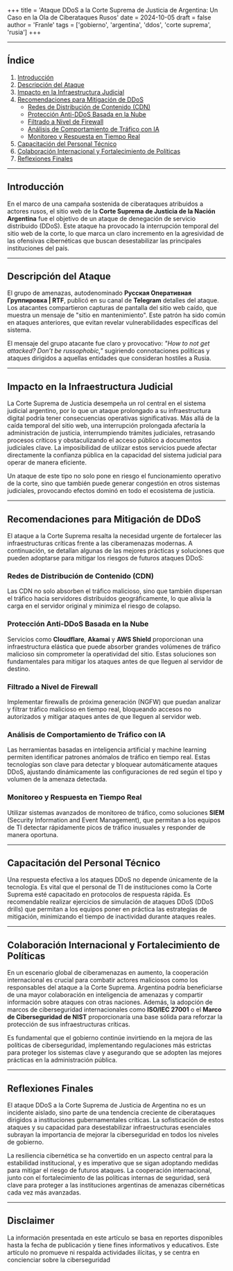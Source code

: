 +++
title = 'Ataque DDoS a la Corte Suprema de Justicia de Argentina: Un Caso en la Ola de Ciberataques Rusos'
date = 2024-10-05
draft = false
author = 'Franle'
tags = ['gobierno', 'argentina', 'ddos', 'corte suprema', 'rusia']
+++

---

## Índice

1. [Introducción](#introducción)
2. [Descripción del Ataque](#descripción-del-ataque)
3. [Impacto en la Infraestructura Judicial](#impacto-en-la-infraestructura-judicial)
4. [Recomendaciones para Mitigación de DDoS](#recomendaciones-para-mitigación-de-ddos)
   - [Redes de Distribución de Contenido (CDN)](#redes-de-distribución-de-contenido-cdn)
   - [Protección Anti-DDoS Basada en la Nube](#protección-anti-ddos-basada-en-la-nube)
   - [Filtrado a Nivel de Firewall](#filtrado-a-nivel-de-firewall)
   - [Análisis de Comportamiento de Tráfico con IA](#análisis-de-comportamiento-de-tráfico-con-ia)
   - [Monitoreo y Respuesta en Tiempo Real](#monitoreo-y-respuesta-en-tiempo-real)
5. [Capacitación del Personal Técnico](#capacitación-del-personal-técnico)
6. [Colaboración Internacional y Fortalecimiento de Políticas](#colaboración-internacional-y-fortalecimiento-de-políticas)
7. [Reflexiones Finales](#reflexiones-finales)

---

## Introducción

En el marco de una campaña sostenida de ciberataques atribuidos a actores rusos, el sitio web de la **Corte Suprema de Justicia de la Nación Argentina** fue el objetivo de un ataque de denegación de servicio distribuido (DDoS). Este ataque ha provocado la interrupción temporal del sitio web de la corte, lo que marca un claro incremento en la agresividad de las ofensivas cibernéticas que buscan desestabilizar las principales instituciones del país.

---

## Descripción del Ataque

El grupo de amenazas, autodenominado **Русская Оперативная Группировка | RTF**, publicó en su canal de **Telegram** detalles del ataque. Los atacantes compartieron capturas de pantalla del sitio web caído, que muestra un mensaje de "sitio en mantenimiento". Este patrón ha sido común en ataques anteriores, que evitan revelar vulnerabilidades específicas del sistema.

El mensaje del grupo atacante fue claro y provocativo: _"How to not get attacked? Don’t be russophobic,"_ sugiriendo connotaciones políticas y ataques dirigidos a aquellas entidades que consideran hostiles a Rusia.

---

## Impacto en la Infraestructura Judicial

La Corte Suprema de Justicia desempeña un rol central en el sistema judicial argentino, por lo que un ataque prolongado a su infraestructura digital podría tener consecuencias operativas significativas. Más allá de la caída temporal del sitio web, una interrupción prolongada afectaría la administración de justicia, interrumpiendo trámites judiciales, retrasando procesos críticos y obstaculizando el acceso público a documentos judiciales clave. La imposibilidad de utilizar estos servicios puede afectar directamente la confianza pública en la capacidad del sistema judicial para operar de manera eficiente.

Un ataque de este tipo no solo pone en riesgo el funcionamiento operativo de la corte, sino que también puede generar congestión en otros sistemas judiciales, provocando efectos dominó en todo el ecosistema de justicia.

---

## Recomendaciones para Mitigación de DDoS

El ataque a la Corte Suprema resalta la necesidad urgente de fortalecer las infraestructuras críticas frente a las ciberamenazas modernas. A continuación, se detallan algunas de las mejores prácticas y soluciones que pueden adoptarse para mitigar los riesgos de futuros ataques DDoS:

### Redes de Distribución de Contenido (CDN)

Las CDN no solo absorben el tráfico malicioso, sino que también dispersan el tráfico hacia servidores distribuidos geográficamente, lo que alivia la carga en el servidor original y minimiza el riesgo de colapso.

### Protección Anti-DDoS Basada en la Nube

Servicios como **Cloudflare**, **Akamai** y **AWS Shield** proporcionan una infraestructura elástica que puede absorber grandes volúmenes de tráfico malicioso sin comprometer la operatividad del sitio. Estas soluciones son fundamentales para mitigar los ataques antes de que lleguen al servidor de destino.


### Filtrado a Nivel de Firewall

Implementar firewalls de próxima generación (NGFW) que puedan analizar y filtrar tráfico malicioso en tiempo real, bloqueando accesos no autorizados y mitigar ataques antes de que lleguen al servidor web.


### Análisis de Comportamiento de Tráfico con IA

Las herramientas basadas en inteligencia artificial y machine learning permiten identificar patrones anómalos de tráfico en tiempo real. Estas tecnologías son clave para detectar y bloquear automáticamente ataques DDoS, ajustando dinámicamente las configuraciones de red según el tipo y volumen de la amenaza detectada.


### Monitoreo y Respuesta en Tiempo Real

Utilizar sistemas avanzados de monitoreo de tráfico, como soluciones **SIEM** (Security Information and Event Management), que permitan a los equipos de TI detectar rápidamente picos de tráfico inusuales y responder de manera oportuna.

---

## Capacitación del Personal Técnico

Una respuesta efectiva a los ataques DDoS no depende únicamente de la tecnología. Es vital que el personal de TI de instituciones como la Corte Suprema esté capacitado en protocolos de respuesta rápida. Es recomendable realizar ejercicios de simulación de ataques DDoS (DDoS drills) que permitan a los equipos poner en práctica las estrategias de mitigación, minimizando el tiempo de inactividad durante ataques reales.

---

## Colaboración Internacional y Fortalecimiento de Políticas

En un escenario global de ciberamenazas en aumento, la cooperación internacional es crucial para combatir actores maliciosos como los responsables del ataque a la Corte Suprema. Argentina podría beneficiarse de una mayor colaboración en inteligencia de amenazas y compartir información sobre ataques con otras naciones. Además, la adopción de marcos de ciberseguridad internacionales como **ISO/IEC 27001** o el **Marco de Ciberseguridad de NIST** proporcionaría una base sólida para reforzar la protección de sus infraestructuras críticas.

Es fundamental que el gobierno continúe invirtiendo en la mejora de las políticas de ciberseguridad, implementando regulaciones más estrictas para proteger los sistemas clave y asegurando que se adopten las mejores prácticas en la administración pública.

---

## Reflexiones Finales

El ataque DDoS a la Corte Suprema de Justicia de Argentina no es un incidente aislado, sino parte de una tendencia creciente de ciberataques dirigidos a instituciones gubernamentales críticas. La sofisticación de estos ataques y su capacidad para desestabilizar infraestructuras esenciales subrayan la importancia de mejorar la ciberseguridad en todos los niveles de gobierno.

La resiliencia cibernética se ha convertido en un aspecto central para la estabilidad institucional, y es imperativo que se sigan adoptando medidas para mitigar el riesgo de futuros ataques. La cooperación internacional, junto con el fortalecimiento de las políticas internas de seguridad, será clave para proteger a las instituciones argentinas de amenazas cibernéticas cada vez más avanzadas.

---

## Disclaimer

La información presentada en este artículo se basa en reportes disponibles hasta la fecha de publicación y tiene fines informativos y educativos. Este artículo no promueve ni respalda actividades ilícitas, y se centra en concienciar sobre la ciberseguridad 
